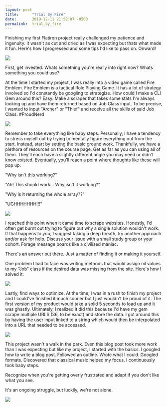 ```yaml
---
layout: post
title:      "Trial By Fire"
date:       2019-12-11 21:58:07 -0500
permalink:  trial_by_fire
---
```



Finishing my first Flatiron project really challenged my patience and ingenuity. It wasn't as cut and dried as I was expecting but thats what made it fun. Here's how I progressed and some tips I'd like to pass on. Onward!


![](https://i.imgur.com/waKxOfT.jpg)


First, get invested. Whats something you're really into right now? Whats something you could use?

At the time I started my project, I was really into a video game called Fire Emblem. Fire Emblem is a tactical Role Playing Game. It has a lot of strategy involved so I'd constantly be googling to strategize. How could I make a CLI Gem around this? Easy. Make a scraper that takes some stats I'm always looking up and have them returned based on Job Class input. To be precise, I wanted to input "Archer" or "Thief" and receive all the skills of said Job Class. #ProudNerd


![](https://i.imgur.com/YQSQTHX.png)


Remember to take everything like baby steps. Personally, I have a tendency to stress myself out by trying to mentally figure everything out from the start. Instead, start by setting the basic ground work. Thankfully, we have a plethora of resources on the course page. Get as far as you can using all of them. They'll each have a slightly different angle you may need or didn't know existed. Eventually, you'll reach a point where thoughts like these will pop up:

"Why isn't this working?"

"Ah! This should work... Why isn't it working?"

"Why is it returning the whole array??"

"UGHHHHHHH!!!"


![](https://i.imgur.com/uY1YofS.png)


I reached this point when it came time to scrape websites. Honestly, I'd often get burnt out trying to figure out why a single solution wouldn't work. If that happens to you, I suggest taking a deep breath, try another approach and/or ask for help. Discuss your issue with a small study group or your cohort. Forage message boards like a civilised maniac.

There's an answer out there. Just a matter of finding it or making it yourself. 


One problem I had to face was writing methods that would assign nil values to my "Job" class if the desired data was missing from the site. Here's how I solved it: 


![](https://i.imgur.com/En9MJHf.png)


Lastly, find ways to optimize. At the time, I was in a rush to finish my project and I could've finished it much sooner but I just wouldn't be proud of it. The first version of my product would take a solid 5 seconds to load up and it was ghastly. Ultimately, I realized it did this because I'd have my gem scrape multiple URLS (36, to be exact) and store the data. I got around this by having the user input linked to a string which would then be interpolated into a URL that needed to be accessed. 


![](https://i.imgur.com/Ifmo1PU.png)


This project wasn't a walk in the park. Even this blog post took more work than I was expecting but like my project, I started with the basics. I googled how to write a blog post. Followed an outline. Wrote what I could. Googled formats. Discovered that classical music helped my focus. I continuously took baby steps. 

Recognize when you're getting overly frustrated and adapt if you don't like what you see.  

It's an ongoing struggle, but luckily, we're not alone. 



![](https://i.imgur.com/04jd8HN.jpg)


